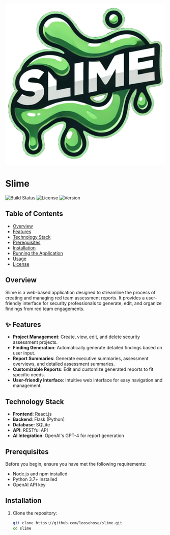 ![Slime](./images/slime.png)

# Slime

![Build Status](https://img.shields.io/badge/build-passing-brightgreen)
![License](https://img.shields.io/badge/license-MIT-blue)
![Version](https://img.shields.io/badge/version-1.0.0-blue)

## Table of Contents
- [Overview](#overview)
- [Features](#features)
- [Technology Stack](#technology-stack)
- [Prerequisites](#prerequisites)
- [Installation](#installation)
- [Running the Application](#running-the-application)
- [Usage](#usage)
- [License](#license)

## Overview
Slime is a web-based application designed to streamline the process of creating and managing red team assessment reports. It provides a user-friendly interface for security professionals to generate, edit, and organize findings from red team engagements.

## ✨ Features
- **Project Management**: Create, view, edit, and delete security assessment projects.
- **Finding Generation**: Automatically generate detailed findings based on user input.
- **Report Summaries**: Generate executive summaries, assessment overviews, and detailed assessment summaries.
- **Customizable Reports**: Edit and customize generated reports to fit specific needs.
- **User-friendly Interface**: Intuitive web interface for easy navigation and management.

## Technology Stack
- **Frontend**: React.js
- **Backend**: Flask (Python)
- **Database**: SQLite
- **API**: RESTful API
- **AI Integration**: OpenAI's GPT-4 for report generation

## Prerequisites
Before you begin, ensure you have met the following requirements:
- Node.js and npm installed
- Python 3.7+ installed
- OpenAI API key

## Installation
1. Clone the repository:
   ```bash
   git clone https://github.com/loosehose/slime.git
   cd slime
